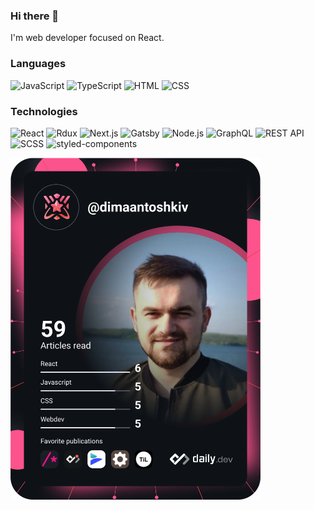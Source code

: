 ### Hi there 👋
I'm web developer focused on React.

### Languages
<img src="https://img.shields.io/badge/-JavaScript-%23F7DF1E"  alt="JavaScript"/>
<img src="https://img.shields.io/badge/-TypeScript-%233078C6"  alt="TypeScript"/>
<img src="https://img.shields.io/badge/-HTML-orange"  alt="HTML"/>
<img src="https://img.shields.io/badge/-CSS-informational"  alt="CSS"/>

### Technologies
<img src="https://img.shields.io/badge/-React-blue"  alt="React"/>
<img src="https://img.shields.io/badge/-Redux-764ABD"  alt="Rdux"/>
<img src="https://img.shields.io/badge/-Next.js-lightgrey"  alt="Next.js"/>
<img src="https://img.shields.io/badge/-Gatsby-blueviolet"  alt="Gatsby"/>
<img src="https://img.shields.io/badge/-Node.js-success"  alt="Node.js"/>
<img src="https://img.shields.io/badge/-GraphQL-blueviolet"  alt="GraphQL"/>
<img src="https://img.shields.io/badge/-REST%20API-important"  alt="REST API"/>
<img src="https://img.shields.io/badge/-SCSS-ff69b4"  alt="SCSS"/>
<img src="https://img.shields.io/badge/-styled--components-orange" alt="styled-components"/>

<a href="https://app.daily.dev/dimaantoshkiv"><img src="https://github.com/Antoshkiv/Antoshkiv/blob/main/devcard.svg" width="400" alt="Dmytro Antoshkiv's Dev Card"/></a>
